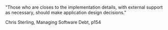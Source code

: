 "Those who are closes to the implementation details, with external support as necessary, should make application design decisions."

Chris Sterling, Managing Software Debt, p154